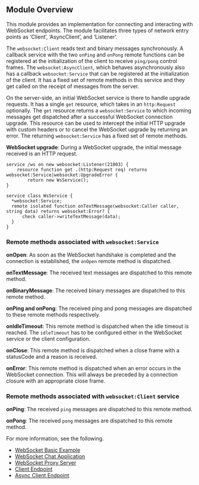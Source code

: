 ## Module Overview

This module provides an implementation for connecting and interacting with WebSocket endpoints. The module facilitates three types of network entry points as ‘Client’, ‘AsyncClient’, and ‘Listener’.

The `websocket:Client` reads text and binary messages synchronously. A callback service with the two `onPing` and `onPong` remote functions can be registered at the initialization of the client to receive `ping/pong` control frames.
The `websocket:AsyncClient`, which behaves asynchronously also has a callback `websocket:Service` that can be registered at the initialization of the client. It has a fixed set of remote methods in this service and they get called on the receipt of messages from the server. 

On the server-side, an initial WebSocket service is there to handle upgrade requests. It has a single `get` resource, which takes in an `http:Request` optionally. The `get` resource returns a `websocket:Service` to which incoming messages get dispatched after a successful WebSocket connection upgrade. This resource can be used to intercept the initial HTTP upgrade with custom headers or to cancel the WebSocket upgrade by returning an error.
The returning `websocket:Service` has a fixed set of remote methods.

**WebSocket upgrade**: During a WebSocket upgrade, the initial message received is an HTTP request. 

```ballerina
service /ws on new websocket:Listener(21003) {
    resource function get .(http:Request req) returns websocket:Service|websocket:UpgradeError {
        return new WsService();
}
        
service class WsService {
  *websocket:Service;
  remote isolated function onTextMessage(websocket:Caller caller, string data) returns websocket:Error? {
      check caller->writeTextMessage(data);
  }
}              
```

### Remote methods associated with `websocket:Service`

**onOpen**: As soon as the WebSocket handshake is completed and the connection is established, the `onOpen` remote method is dispatched.

**onTextMessage**: The received text messages are dispatched to this remote method.

**onBinaryMessage**: The received binary messages are dispatched to this remote method.

**onPing and onPong**: The received ping and pong messages are dispatched to these remote methods respectively.

**onIdleTimeout**: This remote method is dispatched when the idle timeout is reached. The `idleTimeout` has to be configured either in the WebSocket service or the client configuration.

**onClose**: This remote method is dispatched when a close frame with a statusCode and a reason is received.

**onError**: This remote method is dispatched when an error occurs in the WebSocket connection. This will always be preceded by a connection closure with an appropriate close frame.

### Remote methods associated with `websocket:Client` service

**onPing**: The received `ping` messages are dispatched to this remote method.

**onPong**: The received `pong` messages are dispatched to this remote method.

For more information, see the following.
* [WebSocket Basic Example](https://ballerina.io/swan-lake/learn/by-example/websocket-basic-sample.html)
* [WebSocket Chat Application](https://ballerina.io/swan-lake/learn/by-example/websocket-chat-application.html)
* [WebSocket Proxy Server](https://ballerina.io/swan-lake/learn/by-example/websocket-proxy-server.html)
* [Client Endpoint](https://ballerina.io/swan-lake/learn/by-example/websocket-client.html) 
* [Async Client Endpoint](https://ballerina.io/swan-lake/learn/by-example/websocket-async-client.html)  
